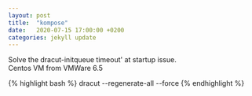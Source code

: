 ```yaml
---
layout: post
title:  "kompose"
date:   2020-07-15 17:00:00 +0200
categories: jekyll update
---
```


Solve the dracut-initqueue timeout' at startup issue. <br>
Centos VM from VMWare 6.5 <br>

{% highlight bash %}
dracut --regenerate-all --force
{% endhighlight %}